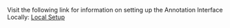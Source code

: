Visit the following link for information on setting up the Annotation Interface Locally: [Local Setup](https://docs.google.com/document/d/1fO8somS78ZlG4aJLyXJzyaMhcpOoy69GcC6nhlu9aRM/edit?usp=sharing)
